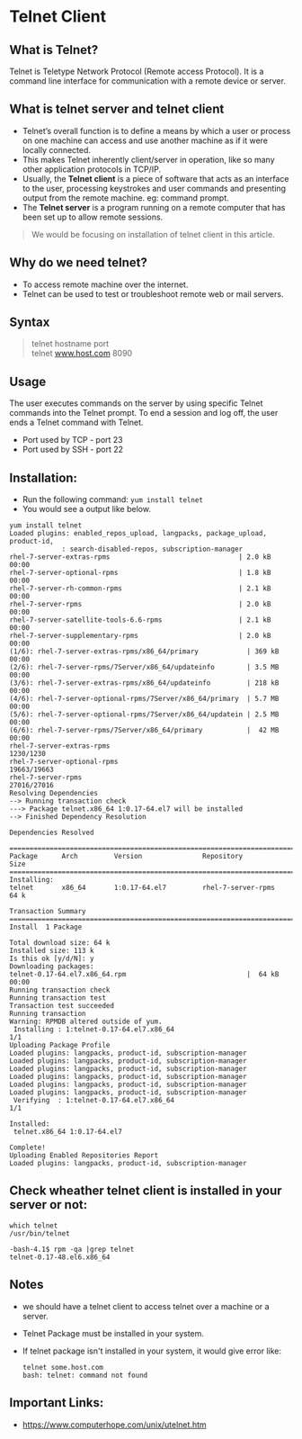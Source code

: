 # Telnet Client

## What is Telnet?

Telnet is Teletype Network Protocol (Remote access Protocol). It is a command line interface for communication with a remote device or server.

## What is telnet server and telnet client

 - Telnet’s overall function is to define a means by which a user or process on one machine can access and use another machine as if it were locally connected.
 - This makes Telnet inherently client/server in operation, like so many other application protocols in TCP/IP.
 - Usually, the **Telnet client** is a piece of software that acts as an interface to the user, processing keystrokes and user commands and presenting output from the remote machine. eg: command prompt.
 - The **Telnet server** is a program running on a remote computer that has been set up to allow remote sessions.

 > We would be focusing on installation of telnet client in this article.

## Why do we need telnet?
 - To access remote machine over the internet.
 - Telnet can be used to test or troubleshoot remote web or mail servers.

## Syntax
 > telnet hostname port <br>
   telnet www.host.com 8090

## Usage
The user executes commands on the server by using specific Telnet commands into the Telnet prompt. To end a session and log off, the user ends a Telnet command with Telnet.

- Port used by TCP - port 23
- Port used by SSH - port 22

## Installation:

 - Run the following command: ```yum install telnet```
 - You would see a output like below.

```
yum install telnet
Loaded plugins: enabled_repos_upload, langpacks, package_upload, product-id,
             : search-disabled-repos, subscription-manager
rhel-7-server-extras-rpms                                | 2.0 kB     00:00
rhel-7-server-optional-rpms                              | 1.8 kB     00:00
rhel-7-server-rh-common-rpms                             | 2.1 kB     00:00
rhel-7-server-rpms                                       | 2.0 kB     00:00
rhel-7-server-satellite-tools-6.6-rpms                   | 2.1 kB     00:00
rhel-7-server-supplementary-rpms                         | 2.0 kB     00:00
(1/6): rhel-7-server-extras-rpms/x86_64/primary            | 369 kB   00:00
(2/6): rhel-7-server-rpms/7Server/x86_64/updateinfo        | 3.5 MB   00:00
(3/6): rhel-7-server-extras-rpms/x86_64/updateinfo         | 218 kB   00:00
(4/6): rhel-7-server-optional-rpms/7Server/x86_64/primary  | 5.7 MB   00:00
(5/6): rhel-7-server-optional-rpms/7Server/x86_64/updatein | 2.5 MB   00:00
(6/6): rhel-7-server-rpms/7Server/x86_64/primary           |  42 MB   00:00
rhel-7-server-extras-rpms                                             1230/1230
rhel-7-server-optional-rpms                                         19663/19663
rhel-7-server-rpms                                                  27016/27016
Resolving Dependencies
--> Running transaction check
---> Package telnet.x86_64 1:0.17-64.el7 will be installed
--> Finished Dependency Resolution

Dependencies Resolved

================================================================================
Package      Arch         Version               Repository                Size
================================================================================
Installing:
telnet       x86_64       1:0.17-64.el7         rhel-7-server-rpms        64 k

Transaction Summary
================================================================================
Install  1 Package

Total download size: 64 k
Installed size: 113 k
Is this ok [y/d/N]: y
Downloading packages:
telnet-0.17-64.el7.x86_64.rpm                              |  64 kB   00:00
Running transaction check
Running transaction test
Transaction test succeeded
Running transaction
Warning: RPMDB altered outside of yum.
 Installing : 1:telnet-0.17-64.el7.x86_64                                  1/1
Uploading Package Profile
Loaded plugins: langpacks, product-id, subscription-manager
Loaded plugins: langpacks, product-id, subscription-manager
Loaded plugins: langpacks, product-id, subscription-manager
Loaded plugins: langpacks, product-id, subscription-manager
Loaded plugins: langpacks, product-id, subscription-manager
Loaded plugins: langpacks, product-id, subscription-manager
 Verifying  : 1:telnet-0.17-64.el7.x86_64                                  1/1

Installed:
 telnet.x86_64 1:0.17-64.el7

Complete!
Uploading Enabled Repositories Report
Loaded plugins: langpacks, product-id, subscription-manager

```

## Check wheather telnet client is installed in your server or not:

```
which telnet
/usr/bin/telnet

-bash-4.1$ rpm -qa |grep telnet
telnet-0.17-48.el6.x86_64

```

## Notes

- we should have a telnet client to access telnet over a machine or a server.
- Telnet Package must be installed in your system.
- If telnet package isn't installed in your system, it would give error like:

  ```
  telnet some.host.com
  bash: telnet: command not found
  ```
  

## Important Links:
  - https://www.computerhope.com/unix/utelnet.htm
